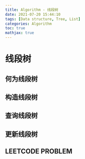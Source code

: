 ```yaml
---
title: Algorithm - 线段树
date: 2021-07-20 15:44:10
tags: [Data structure, Tree, List]
categories: Algorithm
toc: true
mathjax: true
---
```

# 线段树

## 何为线段树

## 构造线段树

## 查询线段树

## 更新线段树

## LEETCODE PROBLEM 